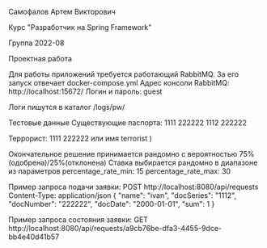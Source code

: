 
<p>Самофалов Артем Викторович</p>
<p>Курс "Разработчик на Spring Framework"</p>
<p>Группа 2022-08</p>

<p>Проектная работа</p>

Для работы приложений требуется работающий RabbitMQ. За его запуск отвечает docker-compose.yml
Адрес консоли RabbitMQ: http://localhost:15672/
Логин и пароль: guest

Логи пишутся в каталог /logs/pw/

Тестовые данные
Существующие паспорта:
1111 222222
1112 222222

Террорист:
1111 222222 или имя terrorist )

Окончательное решение принимается рандомно с вероятностью 75%(одобрена)/25%(отклонена)
Ставка выбирается рандомно в диапазоне из параметров 
percentage_rate_min: 15
percentage_rate_max: 30

Пример запроса подачи заявки:
POST http://localhost:8080/api/requests
Content-Type: application/json
{
"name": "ivan",
"docSeries": "1112",
"docNumber": "222222",
"docDate": "2000-01-01",
"sum": 1
}

Пример запроса состояния заявки:
GET http://localhost:8080/api/requests/a9cb76be-dfa3-4455-9dce-bb4e40d41b57